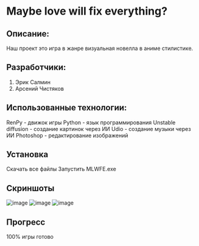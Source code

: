# Maybe love will fix everything?
## Описание:
Наш проект это игра в жанре визуальная новелла в аниме стилистике.

## Разработчики:
1. Эрик Салмин
2. Арсений Чистяков
## Использованные технологии:
RenPy - движок игры
Python - язык программирования
Unstable diffusion - создание картинок через ИИ
Udio - создание музыки через ИИ
Photoshop - редактирование изображений
## Установка
Скачать все файлы
Запустить MLWFE.exe
## Скриншоты 
![image](https://github.com/CrystalLakee/MLWFE/assets/91591838/d3c1eefc-7582-4765-8217-17218b9ffd66)
![image](https://github.com/CrystalLakee/MLWFE/assets/91591838/40c68ee8-ee32-4758-94e3-97e064dfed3a)
![image](https://github.com/CrystalLakee/MLWFE/assets/91591838/ab1d3350-0acf-4740-9674-ea27c515c945)

## Прогресс
100% игры готово
